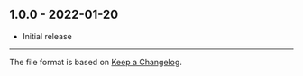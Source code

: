## 1.0.0 - 2022-01-20

-   Initial release

---

The file format is based on [Keep a Changelog](http://keepachangelog.com/).
